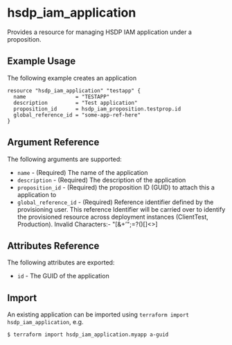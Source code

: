 # hsdp_iam_application

Provides a resource for managing HSDP IAM application under a proposition.

## Example Usage

The following example creates an application

```hcl
resource "hsdp_iam_application" "testapp" {
  name                = "TESTAPP"
  description         = "Test application"
  proposition_id      = hsdp_iam_proposition.testprop.id
  global_reference_id = "some-app-ref-here"
}
```

## Argument Reference

The following arguments are supported:

* `name` - (Required) The name of the application
* `description` - (Required) The description of the application
* `proposition_id` - (Required) the proposition ID (GUID) to attach this a application to
* `global_reference_id` - (Required) Reference identifier defined by the provisioning user. This reference Identifier will be carried over to identify the provisioned resource across deployment instances (ClientTest, Production). Invalid Characters:- "[&+’";=?()\[\]<>]

## Attributes Reference

The following attributes are exported:

* `id` - The GUID of the application

## Import

An existing application can be imported using `terraform import hsdp_iam_application`, e.g.

```shell
$ terraform import hsdp_iam_application.myapp a-guid
```

